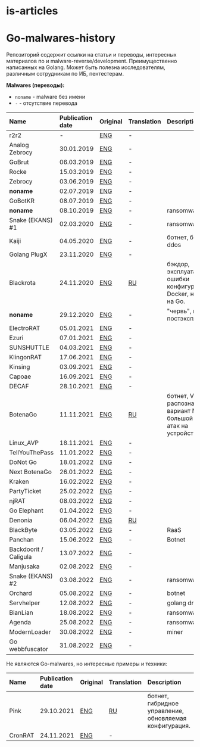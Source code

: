 # is-articles
# Go-malwares-history

Репозиторий содержит ссылки на статьи и переводы, интересных материалов по и malware-reverse/development. Преимущественно 
написанных на Golang. Может быть полезна исследователям, различным сотрудникам по ИБ, пентестерам.

**Malwares (переводы):**
* ```noname``` - malware без имени 
* ```-``` - отсутствие перевода


| Name           | Publication date | Original | Translation                               | Description                |
|:---------------|:-----------------| :------- |:------------------------------------------| :------------------------- |
| r2r2 			 | -       			| [ENG](https://www.guardicore.com/labs/operation-prowli-traffic-manipulation-cryptocurrency-mining/) | -                                         ||
| Analog Zebrocy | 30.01.2019       | [ENG](https://blog.malwarebytes.com/threat-analysis/2019/01/analyzing-new-stealer-written-golang/) | -                                         ||
| GoBrut 		 | 06.03.2019       | [ENG](https://www.fortinet.com/blog/threat-research/new-stealth-worker-campaign-creates-a-multi-platform-army-of-bru) | -                                         ||
| Rocke 		 | 15.03.2019       | [ENG](https://www.anomali.com/blog/rocke-evolves-its-arsenal-with-a-new-malware-family-written-in-golang) | - ||
| Zebrocy        | 03.06.2019       | [ENG](https://securelist.com/zebrocys-multilanguage-malware-salad/90680/) | -                                         ||
| <b>noname</b>  | 02.07.2019       | [ENG](https://www.f5.com/labs/articles/threat-intelligence/new-golang-malware-is-spreading-via-multiple-exploits-to-mine-mo) | -                                         ||
| GoBotKR		 | 08.07.2019       | [ENG](https://www.welivesecurity.com/2019/07/08/south-korean-users-backdoor-torrents/) | -                                         ||
| <b>noname</b>		 | 08.10.2019       | [ENG](https://www.fortinet.com/blog/threat-research/new-golang-ransomware-targeting-linux-systems) | -                                         |ransomware|
| Snake (EKANS) #1| 02.03.2020       | [ENG](https://www.dragos.com/blog/industry-news/ekans-ransomware-and-ics-operations/) | -                                         |ransomware|
| Kaiji   		 | 04.05.2020       | [ENG](https://www.intezer.com/blog/research/kaiji-new-chinese-linux-malware-turning-to-golang/) | -                                         |ботнет, брут ssh, ddos|
| Golang PlugX   | 23.11.2020       | [ENG](https://www.proofpoint.com/us/blog/threat-insight/ta416-goes-ground-and-returns-golang-plugx-malware-loader) | -                                         ||
| Blackrota      | 24.11.2020       | [ENG](https://blog.netlab.360.com/blackrota-a-heavily-obfuscated-backdoor-written-in-go/) | [RU](./translations/malware/blackrota.md) |бэкдор, эксплуатация ошибки конфигурации Docker, написан на Go. |
| <b>noname</b>  | 29.12.2020       | [ENG](https://www.intezer.com/blog/research/new-golang-worm-drops-xmrig-miner-on-servers/) | - |"червь", майнер, постэксплуатация. |
| ElectroRAT     | 05.01.2021       | [ENG](https://www.intezer.com/blog/research/operation-electrorat-attacker-creates-fake-companies-to-drain-your-crypto-wallets/) | -                                         ||
| Ezuri          | 07.01.2021       | [ENG](https://www.bleepingcomputer.com/news/security/linux-malware-authors-use-ezuri-golang-crypter-for-zero-detection/) | -                                         ||
| SUNSHUTTLE     | 04.03.2021       | [ENG](https://www.mandiant.com/resources/blog/sunshuttle-second-stage-backdoor-targeting-us-based-entity) | -                                         ||
| KlingonRAT     | 17.06.2021       | [ENG](https://www.intezer.com/blog/malware-analysis/klingon-rat-holding-on-for-dear-life/) | -                                         ||
| Kinsing        | 03.09.2021       | [ENG](https://www.cyberark.com/resources/threat-research-blog/kinsing-the-malware-with-two-faces) | -                                         ||
| Capoae         | 16.09.2021       | [ENG](https://www.akamai.com/blog/security/capoae-malware-ramps-up-uses-multiple-vulnerabilities-and-tactics-to-spread) | -                                         ||
| DECAF          | 28.10.2021       | [ENG](https://blog.morphisec.com/decaf-ransomware-a-new-golang-threat-makes-its-appearance)      | -                                         ||
| BotenaGo       | 11.11.2021       | [ENG](https://cybersecurity.att.com/blogs/labs-research/att-alien-labs-finds-new-golang-malwarebotenago-targeting-millions-of-routers-and-iot-devices-with-more-than-30-exploits) | [RU](./translations/malware/botenago.md)  | ботнет, VT распознается как вариант Mirai, большой вектор атак на устройства. |
| Linux_AVP      | 18.11.2021       | [ENG](https://sansec.io/research/ecommerce-malware-linux-avp) | -                                         ||
| TellYouThePass | 11.01.2022       | [ENG](https://www.crowdstrike.com/blog/tellyouthepass-ransomware-analysis-reveals-modern-reinterpretation-using-golang/) | -                                         | |
| DoNot Go       | 18.01.2022       | [ENG](https://www.welivesecurity.com/2022/01/18/donot-go-do-not-respawn/) | -                                         | |
| Next BotenaGo  | 26.01.2022       | [ENG](https://cybersecurity.att.com/blogs/labs-research/botenago-strike-again-malware-source-code-uploaded-to-github) | -                                         | |
| Kraken         | 16.02.2022       | [ENG](https://www.zerofox.com/blog/meet-kraken-a-new-golang-botnet-in-development/) | -                                         | |
| PartyTicket    | 25.02.2022       | [ENG](https://www.zscaler.com/blogs/security-research/technical-analysis-partyticket-ransomware) |-||
| njRAT    		 | 08.03.2022       | [ENG](https://asec.ahnlab.com/en/32450/) |-||
| Go Elephant    | 01.04.2022       | [ENG](https://blog.malwarebytes.com/threat-intelligence/2022/04/new-uac-0056-activity-theres-a-go-elephant-in-the-room/) | -                                         | |
| Denonia        | 06.04.2022       | [ENG](https://www.cadosecurity.com/cado-discovers-denonia-the-first-malware-specifically-targeting-lambda/) | [RU](./translations/malware/denonia.md)                                         | |
| BlackByte      | 03.05.2022       | [ENG](https://www.zscaler.com/blogs/security-research/analysis-blackbyte-ransomwares-go-based-variants) |-| RaaS  |
| Panchan        | 15.06.2022       | [ENG](https://www.akamai.com/blog/security/new-p2p-botnet-panchan) |-| Botnet  |
| Backdoorit / Caligula | 13.07.2022       | [ENG](https://decoded.avast.io/davidalvarez/go-malware-on-the-rise/) |-|   |
| Manjusaka| 02.08.2022       | [ENG](https://blog.talosintelligence.com/2022/08/manjusaka-offensive-framework.html) |-| |
| Snake (EKANS) #2| 03.08.2022       | [ENG](https://www.0ffset.net/reverse-engineering/analysing-snake-ransomware/) |-| ransomware |
| Orchard | 05.08.2022       | [ENG](https://blog.netlab.360.com/a-new-botnet-orchard-generates-dga-domains-with-bitcoin-transaction-information/) |-| botnet |
| Servhelper | 12.08.2022       | [ENG](https://blog.talosintelligence.com/2021/08/raccoon-and-amadey-install-servhelper.html) |-| golang dropper |
| BianLian | 18.08.2022       | [ENG](https://blog.cyble.com/2022/08/18/bianlian-new-ransomware-variant-on-the-rise/) |-| ransomware |
| Agenda | 25.08.2022       | [ENG](https://www.trendmicro.com/en_us/research/22/h/new-golang-ransomware-agenda-customizes-attacks.html) |-| ransomware |
| ModernLoader | 30.08.2022       | [ENG](https://blog.talosintelligence.com/2022/08/modernloader-delivers-multiple-stealers.html) |-| miner |
| Go webbfuscator | 31.08.2022       | [ENG](https://www.securonix.com/blog/golang-attack-campaign-gowebbfuscator-leverages-office-macros-and-james-webb-images-to-infect-systems) |-| |

Не являются Go-malwares, но интересные примеры и техники:

| Name | Publication date | Original | Translation                               | Description                |
|:-----|:-----------------| :------- |:------------------------------------------| :------------------------- |
| Pink | 29.10.2021       | [ENG](https://blog.netlab.360.com/pink-en/) | [RU](./translations/malware/pink.md)      |ботнет, гибридное управление, обновляемая конфигурация. |
| CronRAT        | 24.11.2021       | [ENG](https://sansec.io/research/cronrat) | -                                         ||
